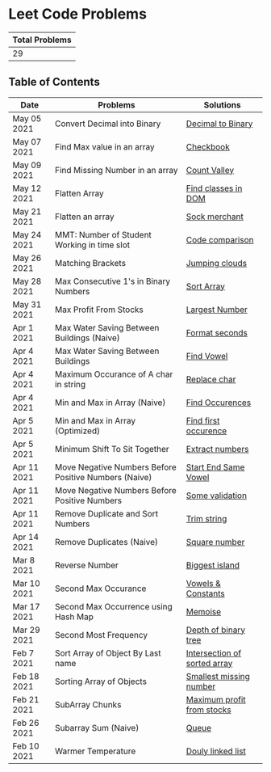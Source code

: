 # Leet Code Problems

| Total Problems |
| -------------- |
| 29             |

## Table of Contents

| Date        | Problems                                              | Solutions                                                                                 |
| ----------- | ----------------------------------------------------- | ----------------------------------------------------------------------------------------- |
| May 05 2021 | Convert Decimal into Binary                           | [Decimal to Binary](./code/Convert-Decimal-into-Binary.js)                                |
| May 07 2021 | Find Max value in an array                            | [Checkbook](./code/Find-Max-value-in-an-array.js)                                         |
| May 09 2021 | Find Missing Number in an array                       | [Count Valley](./code/Find-Missing-Number-in-an-array.js)                                 |
| May 12 2021 | Flatten Array                                         | [Find classes in DOM](./code/Flatten-Array.js)                                            |
| May 21 2021 | Flatten an array                                      | [Sock merchant](./code/Flatten-an-array.js)                                               |
| May 24 2021 | MMT: Number of Student Working in time slot           | [Code comparison](./code/MMT:-Number-of-Student-Working-in-time-slot.js)                  |
| May 26 2021 | Matching Brackets                                     | [Jumping clouds](./code/Matching-Brackets.js)                                             |
| May 28 2021 | Max Consecutive 1's in Binary Numbers                 | [Sort Array](./code/Max-Consecutive-1's-in-Binary-Numbers.js)                             |
| May 31 2021 | Max Profit From Stocks                                | [Largest Number](./code/Max-Profit-From-Stocks.js)                                        |
| Apr 1 2021  | Max Water Saving Between Buildings (Naive)            | [Format seconds](<./code/Max-Water-Saving-Between-Buildings-(Naive).js>)                  |
| Apr 4 2021  | Max Water Saving Between Buildings                    | [Find Vowel](./code/Max-Water-Saving-Between-Buildings.js)                                |
| Apr 4 2021  | Maximum Occurance of A char in string                 | [Replace char](./code/Maximum-Occurance-of-A-char-in-string.js)                           |
| Apr 4 2021  | Min and Max in Array (Naive)                          | [Find Occurences](<./code/Min-and-Max-in-Array-(Naive).js>)                               |
| Apr 5 2021  | Min and Max in Array (Optimized)                      | [Find first occurence](<./code/Min-and-Max-in-Array-(Optimized).js>)                      |
| Apr 5 2021  | Minimum Shift To Sit Together                         | [Extract numbers](./code/Minimum-Shift-To-Sit-Together.js)                                |
| Apr 11 2021 | Move Negative Numbers Before Positive Numbers (Naive) | [Start End Same Vowel](<./code/Move-Negative-Numbers-Before-Positive-Numbers-(Naive).js>) |
| Apr 11 2021 | Move Negative Numbers Before Positive Numbers         | [Some validation](./code/Move-Negative-Numbers-Before-Positive-Numbers.js)                |
| Apr 11 2021 | Remove Duplicate and Sort Numbers                     | [Trim string](./code/Remove-Duplicate-and-Sort-Numbers.js)                                |
| Apr 14 2021 | Remove Duplicates (Naive)                             | [Square number](<./code/Remove-Duplicates-(Naive).js>)                                    |
| Mar 8 2021  | Reverse Number                                        | [Biggest island](./code/Reverse-Number.js)                                                |
| Mar 10 2021 | Second Max Occurance                                  | [Vowels & Constants](./code/Second-Max-Occurance.js)                                      |
| Mar 17 2021 | Second Max Occurrence using Hash Map                  | [Memoise](./code/Second-Max-Occurrence-using-Hash-Map.js)                                 |
| Mar 29 2021 | Second Most Frequency                                 | [Depth of binary tree](./code/Second-Most-Frequency.js)                                   |
| Feb 7 2021  | Sort Array of Object By Last name                     | [Intersection of sorted array](./code/Sort-Array-of-Object-By-Last-name.js)               |
| Feb 18 2021 | Sorting Array of Objects                              | [Smallest missing number](./code/Sorting-Array-of-Objects.js)                             |
| Feb 21 2021 | SubArray Chunks                                       | [Maximum profit from stocks](./code/SubArray-Chunks.js)                                   |
| Feb 26 2021 | Subarray Sum (Naive)                                  | [Queue](<./code/Subarray-Sum-(Naive).js>)                                                 |
| Feb 10 2021 | Warmer Temperature                                    | [Douly linked list](./code/Warmer-Temperature.js)                                         |
